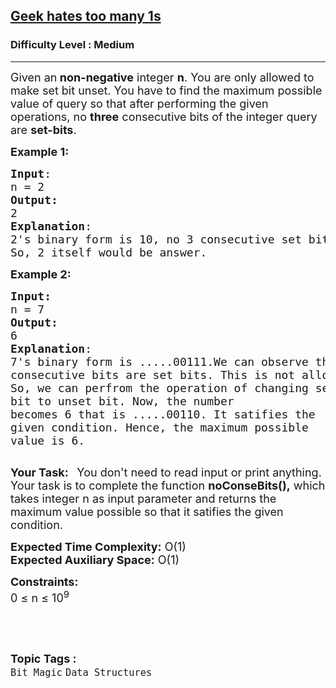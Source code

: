 <h2><a href="https://www.geeksforgeeks.org/problems/geek-hates-too-many-1s--170647/1">Geek hates too many 1s</a></h2><h3>Difficulty Level : Medium</h3><hr><div class="problems_problem_content__Xm_eO"><p><span style="font-size:18px">Given an<strong>&nbsp;non-negative</strong> integer <strong>n</strong>. You are only allowed to make set bit unset. You have to find&nbsp;the maximum possible value of query so that after performing the given operations, no <strong>three</strong>&nbsp;consecutive bits of the integer query are <strong>set-bits</strong>.&nbsp;</span></p>

<p><span style="font-size:18px"><strong>Example 1:</strong></span></p>

<pre><span style="font-size:18px"><strong>Input</strong>:
n = 2
<strong>Output:</strong>&nbsp;
2
<strong>Explanation</strong>: 
2's binary form is 10, no 3 consecutive set bits are here. 
So, 2 itself would be answer.</span></pre>

<p><span style="font-size:18px"><strong>Example 2:</strong></span></p>

<pre><span style="font-size:18px"><strong>Input:</strong>
n = 7
<strong>Output:&nbsp;
</strong>6
<strong>Explanation</strong>: 
7's binary form is .....00111.We can observe that 3
consecutive bits are set bits. This is not allowed.
So, we can perfrom the operation of changing set 
bit to unset bit. Now, the number 
becomes 6 that is .....00110. It satifies the 
given condition. Hence, the maximum possible 
value is 6.</span>

</pre>

<p><span style="font-size:18px"><strong>Your Task:&nbsp;&nbsp;</strong> You don't need to read&nbsp;input&nbsp;or print anything. Your task is to complete the function&nbsp;<strong>noConseBits(),</strong>&nbsp;which takes integer n as input parameter&nbsp;and returns the maximum value possible so that it satifies the given condition.</span></p>

<p><span style="font-size:18px"><strong>Expected Time Complexity:</strong> O(1)<br>
<strong>Expected Auxiliary Space:</strong> O(1)</span></p>

<p><span style="font-size:18px"><strong>Constraints:</strong><br>
0 ≤ n ≤ 10<sup>9</sup></span></p>

<p>&nbsp;</p>
</div><br><p><span style=font-size:18px><strong>Topic Tags : </strong><br><code>Bit Magic</code>&nbsp;<code>Data Structures</code>&nbsp;